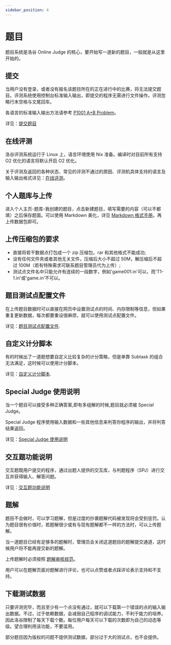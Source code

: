 ```yaml
---
sidebar_position: 4
---
```


# 题目

题目系统是洛谷 Online Judge 的核心，要开始写一道新的题目，一般就是从这里开始的。

## 提交

当用户没有登录，或者没有报名该题目所在的正在进行中的比赛，将无法提交题目。评测系统使用控制台标准输入输出，即提交的程序无需进行文件操作。评测忽略行末空格与文尾回车。

各语言的标准输入输出方法请参考 [P1001 A+B Problem](https://www.luogu.com.cn/problem/P1001#:~:text=%E6%9C%AC%E9%A2%98%E5%90%84%E7%A7%8D%E8%AF%AD%E8%A8%80%E7%9A%84%E7%A8%8B%E5%BA%8F%E8%8C%83%E4%BE%8B%EF%BC%9A)。

详见：[提交题目](./submit.md)

## 在线评测

洛谷评测系统运行于 Linux 上，语言环境使用 Nix 准备。编译时对目前所有支持 O2 优化的语言将默认开启 O2 优化。

关于评测及返回的各种状态、常见的评测不通过的原因、评测机具体支持的语言及输入输出格式详见：[在线评测](./judging.md)。

## 个人题库与上传

进入个人主页-题库-我创建的题目，点击新建题目，填写需要的内容（可以不都填）之后保存题面。可以使用 Markdown 美化，详见 [Markdown 格式手册](../../../rules/academic/handbook/markdown.md)。再上传数据包即可。

## 上传压缩包的要求

- 直接将若干数据点打包成一个 zip 压缩包，rar 和其他格式不能成功;
- 没有任何文件夹或者其他无关文件，压缩后大小不超过 50M，解压缩后不超过 100M（若有特殊需求可联系题目管理员代为上传）;
- 测试点文件名中只能允许有连续的一段数字，例如'game001.in'可以，而'T1-1.in'或'game.in'不可以。

## 题目测试点配置文件

在上传题目数据时可以直接在网页中设置测试点的时间、内存限制等信息，但如果重复更新数据，每次都要重设很麻烦，就可以使用测试点配置文件。

详见：[题目测试点配置文件](./testcase-config.md).

## 自定义计分脚本

有的时候出了一道题想要自定义比较复杂的计分策略，但是单靠 Subtask 的组合无法满足，这时候可以使用计分脚本。

详见：[自定义计分脚本](./scoring-script.md).

## Special Judge 使用说明

当一个题目可以接受多种正确答案,即有多组解的时候,题目就必须被 Special Judge。

Special Judge 程序使用输入数据和一些其他信息来判答你程序的输出，并将判答结果返回。

详见：[Special Judge 使用说明](./special-judge.md)

## 交互题功能说明

交互题既用户提交的程序，通过出题人提供的交互库，与判题程序（SPJ）进行交互并获得输入、解答问题。

详见：[交互题功能说明](./interactive-problems.md)

## 题解

题目不会做时，可以学习题解，但是过度的抄袭题解代码被发现将会受到惩罚。认为题目很有价值时，若题解很少或有与现有题解都不一样的方法时，可以上传题解。

当一道题目已经有足够多的题解时，管理员会关闭这道题目的题解提交通道，这时候用户将不能再提交新的题解。

上传题解时必须按照 [题解审核规范](../../../rules/academic/solution-standard.md)。

用户可以在题解页面对题解进行评论，也可以点赞或者点踩评论表示支持和不支持。

## 下载测试数据

只要评测完毕，而且至少有一个点没有通过，就可以下载第一个错误的点的输入输出数据。不过，过于依赖数据，会减弱自己程序的调试能力，不利于能力的培养。因此洛谷限制了每天下载个数。每位用户每天可以下载的次数即为自己的动态等级。望合理利用该功能，不要滥用。

部分题目因为版权的问题不提供测试数据，部分过于大的测试点，也不会提供。

